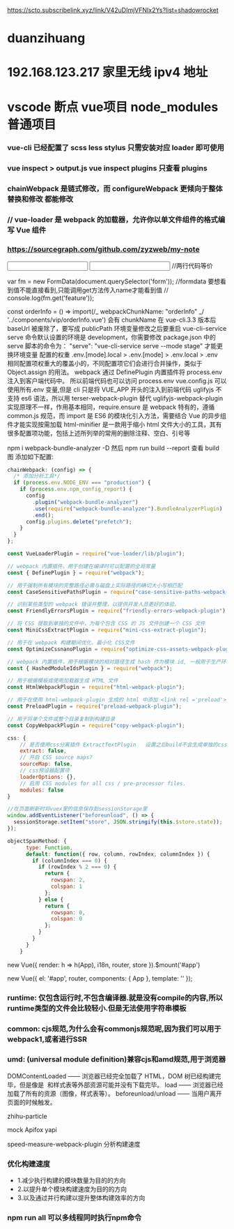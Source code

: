 https://scto.subscribelink.xyz/link/V42uDImjVFNIx2Ys?list=shadowrocket
# duanzihuang
# 192.168.123.217 家里无线 ipv4 地址

# vscode 断点 vue项目 node_modules 普通项目

### vue-cli 已经配置了 scss less stylus 只需安装对应 loader 即可使用

### vue inspect > output.js vue inspect plugins 只查看 plugins

### chainWebpack 是链式修改，而 configureWebpack 更倾向于整体替换和修改 都能修改

### // vue-loader 是 webpack 的加载器，允许你以单文件组件的格式编写 Vue 组件
### https://sourcegraph.com/github.com/zyzweb/my-note

<input v-model="sth" />
<input :value="sth" @input="sth = $event.target.value" /> //两行代码等价

var fm = new FormData(document.querySelector('form'));
  //formdata 要想看到值不能直接看到,只能调用get方法传入name才能看到值
  // console.log(fm.get('feature'));
  
const orderInfo = () => import(/_ webpackChunkName: "orderInfo" _/ '../components/vip/orderInfo.vue') 会有 chunkName
在 vue-cli.3.3 版本后 baseUrl 被废除了，要写成 publicPath
环境变量修改之后要重启
vue-cli-service serve 命令默认设置的环境是 development，你需要修改 package.json 中的 serve 脚本的命令为：
"serve": "vue-cli-service serve --mode stage" 才能更换环境变量
配置的权重 .env.[mode].local > .env.[mode] > .env.local > .env  
相同配置项权重大的覆盖小的，不同配置项它们会进行合并操作，类似于 Object.assign 的用法。
webpack 通过 DefinePlugin 内置插件将 process.env 注入到客户端代码中。 所以前端代码也可以访问 process.env
vue.config.js 可以使用所有.env 变量,但是 cli 只是将 VUE_APP 开头的注入到前端代码
uglifyjs 不支持 es6 语法，所以用 terser-webpack-plugin 替代 uglifyjs-webpack-plugin
实现原理不一样，作用基本相同，require.ensure 是 webpack 特有的，遵循 common.js 规范，而 import 是 ES6 的模块化引入方法，需要结合 Vue 的异步组件才能实现按需加载
html-minifier 是一款用于缩小 html 文件大小的工具，其有很多配置项功能，包括上述所列举的常用的删除注释、空白、引号等

npm i webpack-bundle-analyzer -D 然后 npm run build --report 查看 build 图
添加如下配置:

```js
chainWebpack: (config) => {
  /* 添加分析工具*/
  if (process.env.NODE_ENV === "production") {
    if (process.env.npm_config_report) {
      config
        .plugin("webpack-bundle-analyzer")
        .use(require("webpack-bundle-analyzer").BundleAnalyzerPlugin)
        .end();
      config.plugins.delete("prefetch");
    }
  }
};
```

```js
const VueLoaderPlugin = require("vue-loader/lib/plugin");

// webpack 内置插件，用于创建在编译时可以配置的全局常量
const { DefinePlugin } = require("webpack");

// 用于强制所有模块的完整路径必需与磁盘上实际路径的确切大小写相匹配
const CaseSensitivePathsPlugin = require("case-sensitive-paths-webpack-plugin");

// 识别某些类型的 webpack 错误并整理，以提供开发人员更好的体验。
const FriendlyErrorsPlugin = require("friendly-errors-webpack-plugin");

// 将 CSS 提取到单独的文件中，为每个包含 CSS 的 JS 文件创建一个 CSS 文件
const MiniCssExtractPlugin = require("mini-css-extract-plugin");

// 用于在 webpack 构建期间优化、最小化 CSS文件
const OptimizeCssnanoPlugin = require("optimize-css-assets-webpack-plugin");

// webpack 内置插件，用于根据模块的相对路径生成 hash 作为模块 id, 一般用于生产环境
const { HashedModuleIdsPlugin } = require("webpack");

// 用于根据模板或使用加载器生成 HTML 文件
const HtmlWebpackPlugin = require("html-webpack-plugin");

// 用于在使用 html-webpack-plugin 生成的 html 中添加 <link rel ='preload'> 或 <link rel ='prefetch'>，有助于异步加载
const PreloadPlugin = require("preload-webpack-plugin");

// 用于将单个文件或整个目录复制到构建目录
const CopyWebpackPlugin = require("copy-webpack-plugin");
```

```js vue.config.js
css: {
    // 是否使用css分离插件 ExtractTextPlugin   设置之后build不会生成单独的css文件夹
    extract: false,
    // 开启 CSS source maps?
    sourceMap: false,
    // css预设器配置项
    loaderOptions: {},
    // 启用 CSS modules for all css / pre-processor files.
    modules: false
}
```

```js
//在页面刷新时将vuex里的信息保存到sessionStorage里
window.addEventListener("beforeunload", () => {
  sessionStorage.setItem("store", JSON.stringify(this.$store.state));
});
```

```js
objectSpanMethod: {
      type: Function,
      default: function({ row, column, rowIndex, columnIndex }) {
        if (columnIndex === 0) {
          if (rowIndex % 2 === 0) {
            return {
              rowspan: 2,
              colspan: 1
            };
          } else {
            return {
              rowspan: 0,
              colspan: 0
            };
          }
        }
      }
    }
```

new Vue({
render: h => h(App),
i18n,
router,
store
}).\$mount('#app')

new Vue({
el: '#app',
router,
components: { App },
template: '<App/>'
});

###  runtime: 仅包含运行时,不包含编译器.就是没有compile的内容,所以runtime类型的文件会比较轻小.但是无法使用字符串模板
###  common: cjs规范,为什么会有commonjs规范呢,因为我们可以用于webpack1,或者进行SSR
###  umd: (universal module definition)兼容cjs和amd规范,用于浏览器

DOMContentLoaded —— 浏览器已经完全加载了 HTML，DOM 树已经构建完毕，但是像是 <img> 和样式表等外部资源可能并没有下载完毕。
load —— 浏览器已经加载了所有的资源（图像，样式表等）。
beforeunload/unload —— 当用户离开页面的时候触发。

zhihu-particle

mock    Apifox   yapi

 speed-measure-webpack-plugin  分析构建速度
### 优化构建速度
 - 1.减少执行构建的模块数量为目的的方向
 - 2.以提升单个模块构建速度为目的的方向
 - 3.以及通过并行构建以提升整体构建效率的方向

### npm run all 可以多线程同时执行npm命令